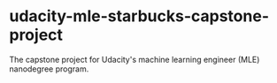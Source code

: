 # udacity-mle-starbucks-capstone-project
The capstone project for Udacity's machine learning engineer (MLE) nanodegree program.

